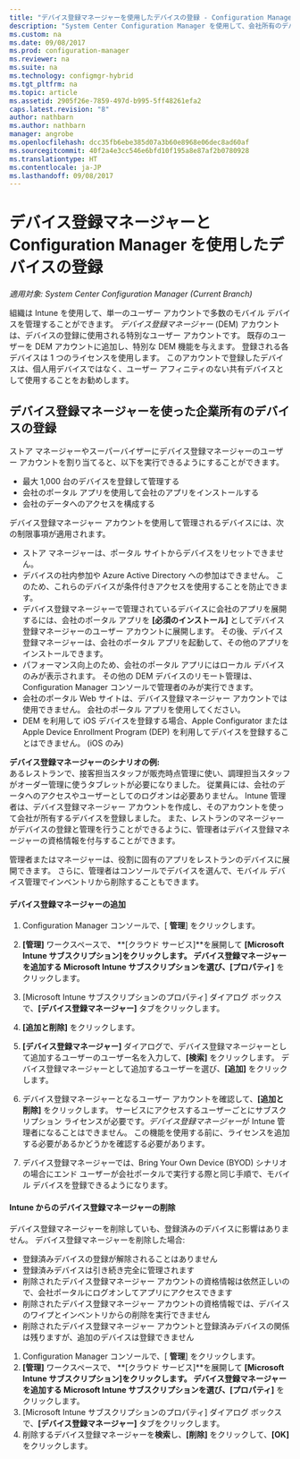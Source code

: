 ```yaml
---
title: "デバイス登録マネージャーを使用したデバイスの登録 - Configuration Manager | Microsoft Docs"
description: "System Center Configuration Manager を使用して、会社所有のデバイスをデバイス登録マネージャー アカウントで登録します。"
ms.custom: na
ms.date: 09/08/2017
ms.prod: configuration-manager
ms.reviewer: na
ms.suite: na
ms.technology: configmgr-hybrid
ms.tgt_pltfrm: na
ms.topic: article
ms.assetid: 2905f26e-7859-497d-b995-5ff48261efa2
caps.latest.revision: "8"
author: nathbarn
ms.author: nathbarn
manager: angrobe
ms.openlocfilehash: dcc35fb6ebe385d07a3b60e8968e06dec8ad60af
ms.sourcegitcommit: 40f2a4e3cc546e6bfd10f195a8e87af2b0780928
ms.translationtype: HT
ms.contentlocale: ja-JP
ms.lasthandoff: 09/08/2017
---
```

# <a name="enroll-devices-with-device-enrollment-manager-with-configuration-manager"></a>デバイス登録マネージャーと Configuration Manager を使用したデバイスの登録

*適用対象: System Center Configuration Manager (Current Branch)*

組織は Intune を使用して、単一のユーザー アカウントで多数のモバイル デバイスを管理することができます。 *デバイス登録マネージャー* (DEM) アカウントは、デバイスの登録に使用される特別なユーザー アカウントです。 既存のユーザーを DEM アカウントに追加し、特別な DEM 機能を与えます。 登録される各デバイスは 1 つのライセンスを使用します。 このアカウントで登録したデバイスは、個人用デバイスではなく、ユーザー アフィニティのない共有デバイスとして使用することをお勧めします。  

## <a name="enroll-corporate-owned-devices-with-the-device-enrollment-manager"></a>デバイス登録マネージャーを使った企業所有のデバイスの登録  
 ストア マネージャーやスーパーバイザーにデバイス登録マネージャーのユーザー アカウントを割り当てると、以下を実行できるようにすることができます。  

-   最大 1,000 台のデバイスを登録して管理する  
-   会社のポータル アプリを使用して会社のアプリをインストールする  
-   会社のデータへのアクセスを構成する  

デバイス登録マネージャー アカウントを使用して管理されるデバイスには、次の制限事項が適用されます。

- ストア マネージャーは、ポータル サイトからデバイスをリセットできません。  
- デバイスの社内参加や Azure Active Directory への参加はできません。 このため、これらのデバイスが条件付きアクセスを使用することを防止できます。
-  デバイス登録マネージャーで管理されているデバイスに会社のアプリを展開するには、会社のポータル アプリを **[必須のインストール]** としてデバイス登録マネージャーのユーザー アカウントに展開します。 その後、デバイス登録マネージャーは、会社のポータル アプリを起動して、その他のアプリをインストールできます。
- パフォーマンス向上のため、会社のポータル アプリにはローカル デバイスのみが表示されます。 その他の DEM デバイスのリモート管理は、Configuration Manager コンソールで管理者のみが実行できます。
- 会社のポータル Web サイトは、デバイス登録マネージャー アカウントでは使用できません。 会社のポータル アプリを使用してください。
- DEM を利用して iOS デバイスを登録する場合、Apple Configurator または Apple Device Enrollment Program (DEP) を利用してデバイスを登録することはできません。 (iOS のみ) 

 **デバイス登録マネージャーのシナリオの例:**   
あるレストランで、接客担当スタッフが販売時点管理に使い、調理担当スタッフがオーダー管理に使うタブレットが必要になりました。 従業員には、会社のデータへのアクセスやユーザーとしてのログオンは必要ありません。 Intune 管理者は、デバイス登録マネージャー アカウントを作成し、そのアカウントを使って会社が所有するデバイスを登録しました。 また、レストランのマネージャーがデバイスの登録と管理を行うことができるように、管理者はデバイス登録マネージャーの資格情報を付与することができます。  

 管理者またはマネージャーは、役割に固有のアプリをレストランのデバイスに展開できます。 さらに、管理者はコンソールでデバイスを選んで、モバイル デバイス管理でインベントリから削除することもできます。  

#### <a name="add-a-device-enrollment-manager"></a>デバイス登録マネージャーの追加  

1.  Configuration Manager コンソールで、[ **管理**] をクリックします。  

2.  **[管理]** ワークスペースで、 **[クラウド サービス]**を展開して **[Microsoft Intune サブスクリプション]**をクリックします。 デバイス登録マネージャーを追加する Microsoft Intune サブスクリプションを選び、**[プロパティ]** をクリックします。  

3.  [Microsoft Intune サブスクリプションのプロパティ] ダイアログ ボックスで、**[デバイス登録マネージャー]** タブをクリックします。  

4.  **[追加と削除]** をクリックします。  

5.  **[デバイス登録マネージャー]** ダイアログで、デバイス登録マネージャーとして追加するユーザーのユーザー名を入力して、**[検索]** をクリックします。 デバイス登録マネージャーとして追加するユーザーを選び、**[追加]** をクリックします。  

6.  デバイス登録マネージャーとなるユーザー アカウントを確認して、**[追加と削除]** をクリックします。  サービスにアクセスするユーザーごとにサブスクリプション ライセンスが必要です。*デバイス登録マネージャー*が Intune 管理者になることはできません。 この機能を使用する前に、ライセンスを追加する必要があるかどうかを確認する必要があります。  

7.  デバイス登録マネージャーでは、Bring Your Own Device (BYOD) シナリオの場合にエンド ユーザーが会社ポータルで実行する際と同じ手順で、モバイル デバイスを登録できるようになります。  

#### <a name="delete-a-device-enrollment-manager-from-intune"></a>Intune からのデバイス登録マネージャーの削除  
デバイス登録マネージャーを削除していも、登録済みのデバイスに影響はありません。 デバイス登録マネージャーを削除した場合:  
- 登録済みデバイスの登録が解除されることはありません  
- 登録済みデバイスは引き続き完全に管理されます  
- 削除されたデバイス登録マネージャー アカウントの資格情報は依然正しいので、会社ポータルにログオンしてアプリにアクセスできます  
- 削除されたデバイス登録マネージャー アカウントの資格情報では、デバイスのワイプとインベントリからの削除を実行できません  
- 削除されたデバイス登録マネージャー アカウントと登録済みデバイスの関係は残りますが、追加のデバイスは登録できません

1.  Configuration Manager コンソールで、[ **管理**] をクリックします。  
2.  **[管理]** ワークスペースで、 **[クラウド サービス]**を展開して **[Microsoft Intune サブスクリプション]**をクリックします。 デバイス登録マネージャーを追加する Microsoft Intune サブスクリプションを選び、**[プロパティ]** をクリックします。  
3.  [Microsoft Intune サブスクリプションのプロパティ] ダイアログ ボックスで、**[デバイス登録マネージャー]** タブをクリックします。  
4.  削除するデバイス登録マネージャーを**検索**し、**[削除]** をクリックして、**[OK]** をクリックします。  
